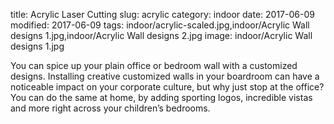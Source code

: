 title: Acrylic Laser Cutting
slug: acrylic
category: indoor
date: 2017-06-09
modified: 2017-06-09
tags: indoor/acrylic-scaled.jpg,indoor/Acrylic Wall designs 1.jpg,indoor/Acrylic Wall designs 2.jpg
image: indoor/Acrylic Wall designs 1.jpg

You can spice up your plain office or bedroom
wall with a customized designs.
Installing creative customized walls in your
boardroom can have a noticeable impact on
your corporate culture, but why just stop at the
office? You can do the same at home, by adding
sporting logos, incredible vistas and more right
across your children’s bedrooms.
